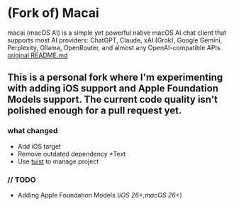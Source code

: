 (Fork of) Macai
====

macai (macOS AI) is a simple yet powerful native macOS AI chat client that supports most AI providers: ChatGPT, Claude, xAI (Grok), Google Gemini, Perplexity, Ollama, OpenRouter, and almost any OpenAI-compatible APIs. [original README.md](README2.md)

## This is a personal fork where I'm experimenting with adding iOS support and Apple Foundation Models support. The current code quality isn't polished enough for a pull request yet.

### what changed
- Add iOS target
- Remove outdated dependency *Text
- Use [tuist](https://docs.tuist.dev/en/) to manage project

### // TODO
- Adding Apple Foundation Models (_iOS 26+,macOS 26+_)
